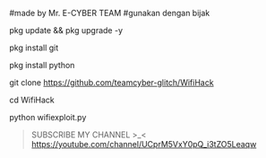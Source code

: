 #made by Mr. E-CYBER TEAM
#gunakan dengan bijak

pkg update && pkg upgrade -y

pkg install git

pkg install python

git clone https://github.com/teamcyber-glitch/WifiHack

cd WifiHack

python wifiexploit.py


> SUBSCRIBE MY CHANNEL >_<
https://youtube.com/channel/UCprM5VxY0pQ_i3tZO5Leaqw

